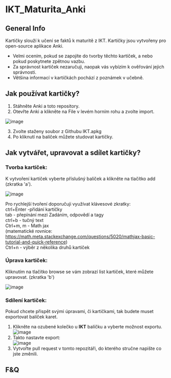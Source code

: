 # IKT_Maturita_Anki
## General Info
Kartičky slouží k učení se faktů k maturitě z IKT.
Kartičky jsou vytvořeny pro open-source aplikace Anki. 
* Velmi ocením, pokud se zapojíte do tvorby těchto kartiček, a nebo pokud poskytnete zpětnou vazbu.  
* Za správnost kartiček nezaručuji, naopak vás vybízím k ověřování jejich správnosti.  
* Většina informací v kartičkách pochází z poznámek v učebně.  
  
## Jak používat kartičky?
1. Stáhněte Anki a toto repository.
2. Otevřte Anki a klikněte na File v levém horním rohu a zvolte import.

![image](https://github.com/Dass33/IKT_Maturita_Anki/assets/94531241/509fef9d-9d4f-4ab8-923d-37d2afa72685)

3. Zvolte staženy soubor z Githubu IKT.apkg
4. Po kliknutí na balíček můžete studovat kartičky.


## Jak vytvářet, upravovat a sdílet kartičky?

### Tvorba kartiček:  
K vytvoření kartiček vyberte příslušný balíček a klikněte na tlačítko add (zkratka 'a').

![image](https://github.com/Dass33/IKT_Maturita_Anki/assets/94531241/f21217fa-5137-4cb5-9927-d8b109ef3688)


Pro rychlejší tvoření doporučuji využívat klávesové zkratky:   
ctrl+Enter -přidání kartičky  
tab - přepínání mezi Zadáním, odpovědí a tagy  
ctrl+b - tučný text  
Ctrl+m, m - Math jax  
(matematické rovnice: https://math.meta.stackexchange.com/questions/5020/mathjax-basic-tutorial-and-quick-reference)  
Ctrl+n - výběr z několika druhů kartiček  

### Úprava kartiček:  
Kliknutím na tlačítko browse se vám zobrazí list kartiček, které můžete upravovat. (zkratka 'b')

![image](https://github.com/Dass33/IKT_Maturita_Anki/assets/94531241/3380371b-4895-4256-bfa1-b402ef3477a4)

### Sdílení kartiček:  
Pokud chcete přispět svými úpravami, či kartičkami, tak budete muset exportovat balíček karet.  
1. Klikněte na ozubené kolečko u **IKT** balíčku a vyberte možnost exportu.  
![image](https://github.com/Dass33/IKT_Maturita_Anki/assets/94531241/b3de5353-0a12-49a1-b4a5-003e70d42658)
2. Takto nastavte export:  
![image](https://github.com/Dass33/IKT_Maturita_Anki/assets/94531241/411103e8-f2ed-43fa-bb62-444c12b32cbd)
3. Vytvořte pull request v tomto repozitáři, do kterého stručne napište co jste změnili.

## F&Q  




  
